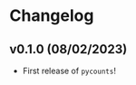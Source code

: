 # Changelog

<!--next-version-placeholder-->

## v0.1.0 (08/02/2023)

- First release of `pycounts`!